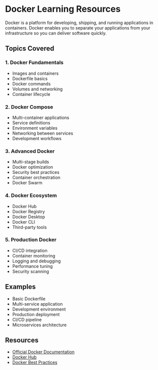# Docker Learning Resources

Docker is a platform for developing, shipping, and running applications in containers. Docker enables you to separate your applications from your infrastructure so you can deliver software quickly.

## Topics Covered

### 1. Docker Fundamentals
- Images and containers
- Dockerfile basics
- Docker commands
- Volumes and networking
- Container lifecycle

### 2. Docker Compose
- Multi-container applications
- Service definitions
- Environment variables
- Networking between services
- Development workflows

### 3. Advanced Docker
- Multi-stage builds
- Docker optimization
- Security best practices
- Container orchestration
- Docker Swarm

### 4. Docker Ecosystem
- Docker Hub
- Docker Registry
- Docker Desktop
- Docker CLI
- Third-party tools

### 5. Production Docker
- CI/CD integration
- Container monitoring
- Logging and debugging
- Performance tuning
- Security scanning

## Examples
- Basic Dockerfile
- Multi-service application
- Development environment
- Production deployment
- CI/CD pipeline
- Microservices architecture

## Resources
- [Official Docker Documentation](https://docs.docker.com/)
- [Docker Hub](https://hub.docker.com/)
- [Docker Best Practices](https://docs.docker.com/develop/dev-best-practices/)